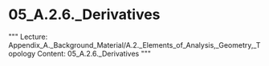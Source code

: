 # 05_A.2.6._Derivatives

"""
Lecture: Appendix_A._Background_Material/A.2._Elements_of_Analysis,_Geometry,_Topology
Content: 05_A.2.6._Derivatives
"""

